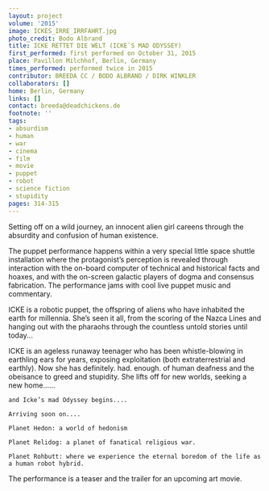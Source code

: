 ```yaml
---
layout: project
volume: '2015'
image: ICKES_IRRE_IRRFAHRT.jpg
photo_credit: Bodo Albrand
title: ICKE RETTET DIE WELT (ICKE`S MAD ODYSSEY)
first_performed: first performed on October 31, 2015
place: Pavillon Milchhof, Berlin, Germany
times_performed: performed twice in 2015
contributor: BREEDA CC / BODO ALBRAND / DIRK WINKLER
collaborators: []
home: Berlin, Germany
links: []
contact: breeda@deadchickens.de
footnote: ''
tags:
- absurdism
- human
- war
- cinema
- film
- movie
- puppet
- robot
- science fiction
- stupidity
pages: 314-315
---
```


Setting off on a wild journey, an innocent alien girl careens through the absurdity and confusion of human existence.

The puppet performance happens within a very special little space shuttle installation where the protagonist’s perception is revealed through interaction with the on-board computer of technical and historical facts and hoaxes, and with the on-screen galactic players of dogma and consensus fabrication. The performance jams with cool live puppet music and commentary.

ICKE is a robotic puppet, the offspring of aliens who have inhabited the earth for millennia. She’s seen it all, from the scoring of the Nazca Lines and hanging out with the pharaohs through the countless untold stories until today...

ICKE is an ageless runaway teenager who has been whistle-blowing in earthling ears for years, exposing exploitation (both extraterrestrial and earthly). Now she has definitely. had. enough. of human deafness and the obeisance to greed and stupidity. She lifts off for new worlds, seeking a new home......

	and Icke’s mad Odyssey begins....

	Arriving soon on....

	Planet Hedon: a world of hedonism

	Planet Relidog: a planet of fanatical religious war.

	Planet Rohbutt: where we experience the eternal boredom of the life as a human robot hybrid.

The performance is a teaser and the trailer for an upcoming art movie.
